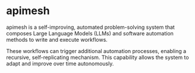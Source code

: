 # apimesh

apimesh is a self-improving, automated problem-solving system that composes Large Language Models (LLMs) and software automation methods to write and execute workflows.

These workflows can trigger additional automation processes, enabling a recursive, self-replicating mechanism. This capability allows the system to adapt and improve over time autonomously.

